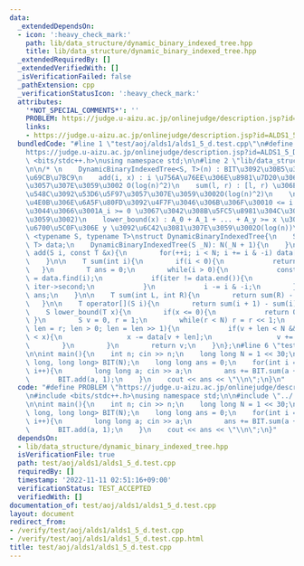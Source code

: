 ```yaml
---
data:
  _extendedDependsOn:
  - icon: ':heavy_check_mark:'
    path: lib/data_structure/dynamic_binary_indexed_tree.hpp
    title: lib/data_structure/dynamic_binary_indexed_tree.hpp
  _extendedRequiredBy: []
  _extendedVerifiedWith: []
  _isVerificationFailed: false
  _pathExtension: cpp
  _verificationStatusIcon: ':heavy_check_mark:'
  attributes:
    '*NOT_SPECIAL_COMMENTS*': ''
    PROBLEM: https://judge.u-aizu.ac.jp/onlinejudge/description.jsp?id=ALDS1_5_D
    links:
    - https://judge.u-aizu.ac.jp/onlinejudge/description.jsp?id=ALDS1_5_D
  bundledCode: "#line 1 \"test/aoj/alds1/alds1_5_d.test.cpp\"\n#define PROBLEM \"\
    https://judge.u-aizu.ac.jp/onlinejudge/description.jsp?id=ALDS1_5_D\"\n#include\
    \ <bits/stdc++.h>\nusing namespace std;\n\n#line 2 \"lib/data_structure/dynamic_binary_indexed_tree.hpp\"\
    \n\n/* \n    DynamicBinaryIndexedTree<S, T>(n) : BIT\u3092\u30B5\u30A4\u30BAn\u3067\
    \u69CB\u7BC9\n    add(i, x) : i \u756A\u76EE\u306E\u8981\u7D20\u306B\u52A0\u7B97\
    \u3057\u307E\u3059\u3002 O(log(n)^2)\n    sum(l, r) : [l, r) \u306E\u533A\u9593\
    \u548C\u3092\u53D6\u5F97\u3057\u307E\u3059\u3002O(log(n)^2)\n    \n    (\u4EE5\
    \u4E0B\u306E\u6A5F\u80FD\u3092\u4F7F\u3046\u306B\u306F\u30010 <= i < N \u306B\u304A\
    \u3044\u3066\u3001A_i >= 0 \u3067\u3042\u308B\u5FC5\u8981\u304C\u3042\u308A\u307E\
    \u3059\u3002)\n    lower_bound(x) : A_0 + A_1 + ... + A_y >= x \u3068\u306A\u308B\
    \u6700\u5C0F\u306E y \u3092\u6C42\u3081\u307E\u3059\u3002O(log(n))\n*/\n\ntemplate\
    \ <typename S, typename T>\nstruct DynamicBinaryIndexedTree{\n    S N;\n    unordered_map<S,\
    \ T> data;\n    DynamicBinaryIndexedTree(S _N): N(_N + 1){\n    }\n\n    void\
    \ add(S i, const T &x){\n        for(++i; i < N; i += i & -i) data[i] += x;\n\
    \    }\n\n    T sum(int i){\n        if(i < 0){\n            return 0;\n     \
    \   }\n        T ans = 0;\n        while(i > 0){\n            const auto iter\
    \ = data.find(i);\n            if(iter != data.end()){\n                ans +=\
    \ iter->second;\n            }\n            i -= i & -i;\n        }\n        return\
    \ ans;\n    }\n\n    T sum(int L, int R){\n        return sum(R) - sum(L);\n \
    \   }\n\n    T operator[](S i){\n        return sum(i + 1) - sum(i);\n    }\n\n\
    \    S lower_bound(T x){\n        if(x <= 0){\n            return 0;\n       \
    \ }\n        S v = 0, r = 1;\n        while(r < N) r = r << 1;\n        for(S\
    \ len = r; len > 0; len = len >> 1){\n            if(v + len < N && data[v + len]\
    \ < x){\n                x -= data[v + len];\n                v += len;\n    \
    \        }\n        }\n        return v;\n    }\n};\n#line 6 \"test/aoj/alds1/alds1_5_d.test.cpp\"\
    \n\nint main(){\n    int n; cin >> n;\n    long long N = 1 << 30;\n    DynamicBinaryIndexedTree<long\
    \ long, long long> BIT(N);\n    long long ans = 0;\n    for(int i = 0; i < n;\
    \ i++){\n        long long a; cin >> a;\n        ans += BIT.sum(a + 1, N);\n \
    \       BIT.add(a, 1);\n    }\n    cout << ans << \"\\n\";\n}\n"
  code: "#define PROBLEM \"https://judge.u-aizu.ac.jp/onlinejudge/description.jsp?id=ALDS1_5_D\"\
    \n#include <bits/stdc++.h>\nusing namespace std;\n\n#include \"../../../lib/data_structure/dynamic_binary_indexed_tree.hpp\"\
    \n\nint main(){\n    int n; cin >> n;\n    long long N = 1 << 30;\n    DynamicBinaryIndexedTree<long\
    \ long, long long> BIT(N);\n    long long ans = 0;\n    for(int i = 0; i < n;\
    \ i++){\n        long long a; cin >> a;\n        ans += BIT.sum(a + 1, N);\n \
    \       BIT.add(a, 1);\n    }\n    cout << ans << \"\\n\";\n}"
  dependsOn:
  - lib/data_structure/dynamic_binary_indexed_tree.hpp
  isVerificationFile: true
  path: test/aoj/alds1/alds1_5_d.test.cpp
  requiredBy: []
  timestamp: '2022-11-11 02:51:16+09:00'
  verificationStatus: TEST_ACCEPTED
  verifiedWith: []
documentation_of: test/aoj/alds1/alds1_5_d.test.cpp
layout: document
redirect_from:
- /verify/test/aoj/alds1/alds1_5_d.test.cpp
- /verify/test/aoj/alds1/alds1_5_d.test.cpp.html
title: test/aoj/alds1/alds1_5_d.test.cpp
---
```

